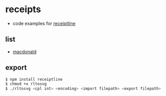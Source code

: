 # receipts

- code examples for [receiptline](https://github.com/receiptline/receiptline)

## list

- [macdonald](mac/out.svg)

## export

```bash
$ npm install receiptline
$ chmod +x rltosvg
$ ./rltosvg <cpl int> <encoding> <import filepath> <export filepath>
```

